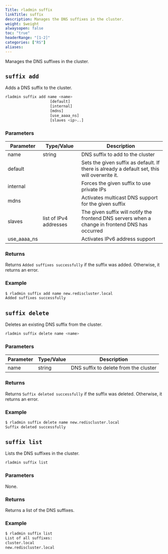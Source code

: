 ```yaml
---
Title: rladmin suffix
linkTitle: suffix
description: Manages the DNS suffixes in the cluster.
weight: $weight
alwaysopen: false
toc: "true"
headerRange: "[1-2]"
categories: ["RS"]
aliases:
---
```


Manages the DNS suffixes in the cluster.

## `suffix add`

Adds a DNS suffix to the cluster.

``` sh
rladmin suffix add name <name>
                    [default]
                    [internal]
                    [mdns]
                    [use_aaaa_ns]
                    [slaves <ip>..]
```

### Parameters

| Parameter | Type/Value       | Description                                                                                   |
|-----------|------------------|-----------------------------------------------------------------------------------------------|
| name      | string           | DNS suffix to add to the cluster                                                             |
| default   |                  | Sets the given suffix as default. If there is already a default set, this will overwrite it.  |
| internal  |                  | Forces the given suffix to use private IPs                                                    |
| mdns      |                  | Activates multicast DNS support for the given suffix                                           |
| slaves    | list of IPv4 addresses | The given suffix will notify the frontend DNS servers when a change in frontend DNS has occurred |
| use_aaaa_ns |                | Activates IPv6 address support |

### Returns

Returns `Added suffixes successfully` if the suffix was added. Otherwise, it returns an error.

### Example

``` sh
$ rladmin suffix add name new.rediscluster.local
Added suffixes successfully
```

## `suffix delete`

Deletes an existing DNS suffix from the cluster.

``` sh
rladmin suffix delete name <name>
```

### Parameters

| Parameter | Type/Value       | Description                                                                                   |
|-----------|------------------|-----------------------------------------------------------------------------------------------|
| name      | string           | DNS suffix to delete from the cluster                                                         |

### Returns

Returns `Suffix deleted successfully` if the suffix was deleted. Otherwise, it returns an error.

### Example

``` sh
$ rladmin suffix delete name new.rediscluster.local
Suffix deleted successfully
```

## `suffix list`

Lists the DNS suffixes in the cluster.

```sh
rladmin suffix list
```

### Parameters

None.

### Returns

Returns a list of the DNS suffixes.

### Example

``` sh
$ rladmin suffix list
List of all suffixes:
cluster.local
new.rediscluster.local
```
